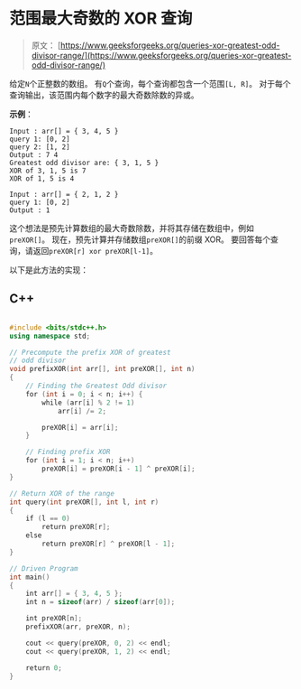 # 范围最大奇数的 XOR 查询

> 原文： [https://www.geeksforgeeks.org/queries-xor-greatest-odd-divisor-range/](https://www.geeksforgeeks.org/queries-xor-greatest-odd-divisor-range/)

给定`N`个正整数的数组。 有`Q`个查询，每个查询都包含一个范围`[L, R]`。 对于每个查询输出，该范围内每个数字的最大奇数除数的异或。

**示例**：

```
Input : arr[] = { 3, 4, 5 }
query 1: [0, 2]
query 2: [1, 2]
Output : 7 4
Greatest odd divisor are: { 3, 1, 5 }
XOR of 3, 1, 5 is 7
XOR of 1, 5 is 4

Input : arr[] = { 2, 1, 2 }
query 1: [0, 2]
Output : 1

```



这个想法是预先计算数组的最大奇数除数，并将其存储在数组中，例如`preXOR[]`。 现在，预先计算并存储数组`preXOR[]`的前缀 XOR。 要回答每个查询，请返回`preXOR[r] xor preXOR[l-1]`。

以下是此方法的实现：

## C++ 

```cpp

#include <bits/stdc++.h> 
using namespace std; 

// Precompute the prefix XOR of greatest  
// odd divisor 
void prefixXOR(int arr[], int preXOR[], int n) 
{ 
    // Finding the Greatest Odd divisor 
    for (int i = 0; i < n; i++) { 
        while (arr[i] % 2 != 1) 
            arr[i] /= 2; 

        preXOR[i] = arr[i]; 
    } 

    // Finding prefix XOR 
    for (int i = 1; i < n; i++) 
        preXOR[i] = preXOR[i - 1] ^ preXOR[i]; 
} 

// Return XOR of the range 
int query(int preXOR[], int l, int r) 
{ 
    if (l == 0) 
        return preXOR[r]; 
    else
        return preXOR[r] ^ preXOR[l - 1]; 
} 

// Driven Program 
int main() 
{ 
    int arr[] = { 3, 4, 5 }; 
    int n = sizeof(arr) / sizeof(arr[0]); 

    int preXOR[n]; 
    prefixXOR(arr, preXOR, n); 

    cout << query(preXOR, 0, 2) << endl; 
    cout << query(preXOR, 1, 2) << endl; 

    return 0; 
} 

```